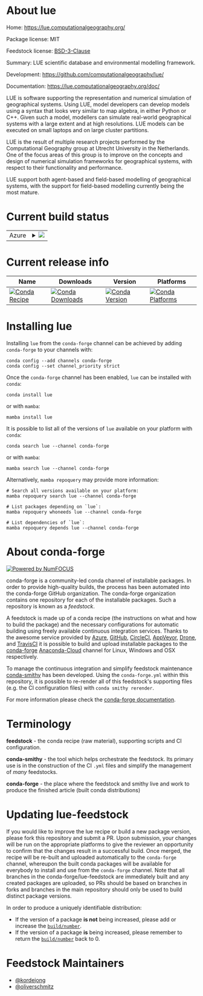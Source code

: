 About lue
=========

Home: https://lue.computationalgeography.org/

Package license: MIT

Feedstock license: [BSD-3-Clause](https://github.com/conda-forge/lue-feedstock/blob/main/LICENSE.txt)

Summary: LUE scientific database and environmental modelling framework.

Development: https://github.com/computationalgeography/lue/

Documentation: https://lue.computationalgeography.org/doc/

LUE is software supporting the representation and numerical simulation of geographical
systems. Using LUE, model developers can develop models using a syntax that looks very
similar to map algebra, in either Python or C++. Given such a model, modellers can simulate
real-world geographical systems with a large extent and at high resolutions. LUE models
can be executed on small laptops and on large cluster partitions.

LUE is the result of multiple research projects performed by the Computational Geography
group at Utrecht University in the Netherlands. One of the focus areas of this group is
to improve on the concepts and design of numerical simulation frameworks for geographical
systems, with respect to their functionality and performance.

LUE support both agent-based and field-based modelling of geographical systems, with the
support for field-based modelling currently being the most mature.


Current build status
====================


<table>
    
  <tr>
    <td>Azure</td>
    <td>
      <details>
        <summary>
          <a href="https://dev.azure.com/conda-forge/feedstock-builds/_build/latest?definitionId=10907&branchName=main">
            <img src="https://dev.azure.com/conda-forge/feedstock-builds/_apis/build/status/lue-feedstock?branchName=main">
          </a>
        </summary>
        <table>
          <thead><tr><th>Variant</th><th>Status</th></tr></thead>
          <tbody><tr>
              <td>linux_64_python3.10.____cpython</td>
              <td>
                <a href="https://dev.azure.com/conda-forge/feedstock-builds/_build/latest?definitionId=10907&branchName=main">
                  <img src="https://dev.azure.com/conda-forge/feedstock-builds/_apis/build/status/lue-feedstock?branchName=main&jobName=linux&configuration=linux%20linux_64_python3.10.____cpython" alt="variant">
                </a>
              </td>
            </tr><tr>
              <td>linux_64_python3.11.____cpython</td>
              <td>
                <a href="https://dev.azure.com/conda-forge/feedstock-builds/_build/latest?definitionId=10907&branchName=main">
                  <img src="https://dev.azure.com/conda-forge/feedstock-builds/_apis/build/status/lue-feedstock?branchName=main&jobName=linux&configuration=linux%20linux_64_python3.11.____cpython" alt="variant">
                </a>
              </td>
            </tr><tr>
              <td>linux_64_python3.8.____cpython</td>
              <td>
                <a href="https://dev.azure.com/conda-forge/feedstock-builds/_build/latest?definitionId=10907&branchName=main">
                  <img src="https://dev.azure.com/conda-forge/feedstock-builds/_apis/build/status/lue-feedstock?branchName=main&jobName=linux&configuration=linux%20linux_64_python3.8.____cpython" alt="variant">
                </a>
              </td>
            </tr><tr>
              <td>linux_64_python3.9.____cpython</td>
              <td>
                <a href="https://dev.azure.com/conda-forge/feedstock-builds/_build/latest?definitionId=10907&branchName=main">
                  <img src="https://dev.azure.com/conda-forge/feedstock-builds/_apis/build/status/lue-feedstock?branchName=main&jobName=linux&configuration=linux%20linux_64_python3.9.____cpython" alt="variant">
                </a>
              </td>
            </tr><tr>
              <td>osx_64_python3.10.____cpython</td>
              <td>
                <a href="https://dev.azure.com/conda-forge/feedstock-builds/_build/latest?definitionId=10907&branchName=main">
                  <img src="https://dev.azure.com/conda-forge/feedstock-builds/_apis/build/status/lue-feedstock?branchName=main&jobName=osx&configuration=osx%20osx_64_python3.10.____cpython" alt="variant">
                </a>
              </td>
            </tr><tr>
              <td>osx_64_python3.11.____cpython</td>
              <td>
                <a href="https://dev.azure.com/conda-forge/feedstock-builds/_build/latest?definitionId=10907&branchName=main">
                  <img src="https://dev.azure.com/conda-forge/feedstock-builds/_apis/build/status/lue-feedstock?branchName=main&jobName=osx&configuration=osx%20osx_64_python3.11.____cpython" alt="variant">
                </a>
              </td>
            </tr><tr>
              <td>osx_64_python3.8.____cpython</td>
              <td>
                <a href="https://dev.azure.com/conda-forge/feedstock-builds/_build/latest?definitionId=10907&branchName=main">
                  <img src="https://dev.azure.com/conda-forge/feedstock-builds/_apis/build/status/lue-feedstock?branchName=main&jobName=osx&configuration=osx%20osx_64_python3.8.____cpython" alt="variant">
                </a>
              </td>
            </tr><tr>
              <td>osx_64_python3.9.____cpython</td>
              <td>
                <a href="https://dev.azure.com/conda-forge/feedstock-builds/_build/latest?definitionId=10907&branchName=main">
                  <img src="https://dev.azure.com/conda-forge/feedstock-builds/_apis/build/status/lue-feedstock?branchName=main&jobName=osx&configuration=osx%20osx_64_python3.9.____cpython" alt="variant">
                </a>
              </td>
            </tr><tr>
              <td>osx_arm64_python3.10.____cpython</td>
              <td>
                <a href="https://dev.azure.com/conda-forge/feedstock-builds/_build/latest?definitionId=10907&branchName=main">
                  <img src="https://dev.azure.com/conda-forge/feedstock-builds/_apis/build/status/lue-feedstock?branchName=main&jobName=osx&configuration=osx%20osx_arm64_python3.10.____cpython" alt="variant">
                </a>
              </td>
            </tr><tr>
              <td>osx_arm64_python3.11.____cpython</td>
              <td>
                <a href="https://dev.azure.com/conda-forge/feedstock-builds/_build/latest?definitionId=10907&branchName=main">
                  <img src="https://dev.azure.com/conda-forge/feedstock-builds/_apis/build/status/lue-feedstock?branchName=main&jobName=osx&configuration=osx%20osx_arm64_python3.11.____cpython" alt="variant">
                </a>
              </td>
            </tr><tr>
              <td>osx_arm64_python3.8.____cpython</td>
              <td>
                <a href="https://dev.azure.com/conda-forge/feedstock-builds/_build/latest?definitionId=10907&branchName=main">
                  <img src="https://dev.azure.com/conda-forge/feedstock-builds/_apis/build/status/lue-feedstock?branchName=main&jobName=osx&configuration=osx%20osx_arm64_python3.8.____cpython" alt="variant">
                </a>
              </td>
            </tr><tr>
              <td>osx_arm64_python3.9.____cpython</td>
              <td>
                <a href="https://dev.azure.com/conda-forge/feedstock-builds/_build/latest?definitionId=10907&branchName=main">
                  <img src="https://dev.azure.com/conda-forge/feedstock-builds/_apis/build/status/lue-feedstock?branchName=main&jobName=osx&configuration=osx%20osx_arm64_python3.9.____cpython" alt="variant">
                </a>
              </td>
            </tr><tr>
              <td>win_64_python3.10.____cpython</td>
              <td>
                <a href="https://dev.azure.com/conda-forge/feedstock-builds/_build/latest?definitionId=10907&branchName=main">
                  <img src="https://dev.azure.com/conda-forge/feedstock-builds/_apis/build/status/lue-feedstock?branchName=main&jobName=win&configuration=win%20win_64_python3.10.____cpython" alt="variant">
                </a>
              </td>
            </tr><tr>
              <td>win_64_python3.11.____cpython</td>
              <td>
                <a href="https://dev.azure.com/conda-forge/feedstock-builds/_build/latest?definitionId=10907&branchName=main">
                  <img src="https://dev.azure.com/conda-forge/feedstock-builds/_apis/build/status/lue-feedstock?branchName=main&jobName=win&configuration=win%20win_64_python3.11.____cpython" alt="variant">
                </a>
              </td>
            </tr><tr>
              <td>win_64_python3.8.____cpython</td>
              <td>
                <a href="https://dev.azure.com/conda-forge/feedstock-builds/_build/latest?definitionId=10907&branchName=main">
                  <img src="https://dev.azure.com/conda-forge/feedstock-builds/_apis/build/status/lue-feedstock?branchName=main&jobName=win&configuration=win%20win_64_python3.8.____cpython" alt="variant">
                </a>
              </td>
            </tr><tr>
              <td>win_64_python3.9.____cpython</td>
              <td>
                <a href="https://dev.azure.com/conda-forge/feedstock-builds/_build/latest?definitionId=10907&branchName=main">
                  <img src="https://dev.azure.com/conda-forge/feedstock-builds/_apis/build/status/lue-feedstock?branchName=main&jobName=win&configuration=win%20win_64_python3.9.____cpython" alt="variant">
                </a>
              </td>
            </tr>
          </tbody>
        </table>
      </details>
    </td>
  </tr>
</table>

Current release info
====================

| Name | Downloads | Version | Platforms |
| --- | --- | --- | --- |
| [![Conda Recipe](https://img.shields.io/badge/recipe-lue-green.svg)](https://anaconda.org/conda-forge/lue) | [![Conda Downloads](https://img.shields.io/conda/dn/conda-forge/lue.svg)](https://anaconda.org/conda-forge/lue) | [![Conda Version](https://img.shields.io/conda/vn/conda-forge/lue.svg)](https://anaconda.org/conda-forge/lue) | [![Conda Platforms](https://img.shields.io/conda/pn/conda-forge/lue.svg)](https://anaconda.org/conda-forge/lue) |

Installing lue
==============

Installing `lue` from the `conda-forge` channel can be achieved by adding `conda-forge` to your channels with:

```
conda config --add channels conda-forge
conda config --set channel_priority strict
```

Once the `conda-forge` channel has been enabled, `lue` can be installed with `conda`:

```
conda install lue
```

or with `mamba`:

```
mamba install lue
```

It is possible to list all of the versions of `lue` available on your platform with `conda`:

```
conda search lue --channel conda-forge
```

or with `mamba`:

```
mamba search lue --channel conda-forge
```

Alternatively, `mamba repoquery` may provide more information:

```
# Search all versions available on your platform:
mamba repoquery search lue --channel conda-forge

# List packages depending on `lue`:
mamba repoquery whoneeds lue --channel conda-forge

# List dependencies of `lue`:
mamba repoquery depends lue --channel conda-forge
```


About conda-forge
=================

[![Powered by
NumFOCUS](https://img.shields.io/badge/powered%20by-NumFOCUS-orange.svg?style=flat&colorA=E1523D&colorB=007D8A)](https://numfocus.org)

conda-forge is a community-led conda channel of installable packages.
In order to provide high-quality builds, the process has been automated into the
conda-forge GitHub organization. The conda-forge organization contains one repository
for each of the installable packages. Such a repository is known as a *feedstock*.

A feedstock is made up of a conda recipe (the instructions on what and how to build
the package) and the necessary configurations for automatic building using freely
available continuous integration services. Thanks to the awesome service provided by
[Azure](https://azure.microsoft.com/en-us/services/devops/), [GitHub](https://github.com/),
[CircleCI](https://circleci.com/), [AppVeyor](https://www.appveyor.com/),
[Drone](https://cloud.drone.io/welcome), and [TravisCI](https://travis-ci.com/)
it is possible to build and upload installable packages to the
[conda-forge](https://anaconda.org/conda-forge) [Anaconda-Cloud](https://anaconda.org/)
channel for Linux, Windows and OSX respectively.

To manage the continuous integration and simplify feedstock maintenance
[conda-smithy](https://github.com/conda-forge/conda-smithy) has been developed.
Using the ``conda-forge.yml`` within this repository, it is possible to re-render all of
this feedstock's supporting files (e.g. the CI configuration files) with ``conda smithy rerender``.

For more information please check the [conda-forge documentation](https://conda-forge.org/docs/).

Terminology
===========

**feedstock** - the conda recipe (raw material), supporting scripts and CI configuration.

**conda-smithy** - the tool which helps orchestrate the feedstock.
                   Its primary use is in the construction of the CI ``.yml`` files
                   and simplify the management of *many* feedstocks.

**conda-forge** - the place where the feedstock and smithy live and work to
                  produce the finished article (built conda distributions)


Updating lue-feedstock
======================

If you would like to improve the lue recipe or build a new
package version, please fork this repository and submit a PR. Upon submission,
your changes will be run on the appropriate platforms to give the reviewer an
opportunity to confirm that the changes result in a successful build. Once
merged, the recipe will be re-built and uploaded automatically to the
`conda-forge` channel, whereupon the built conda packages will be available for
everybody to install and use from the `conda-forge` channel.
Note that all branches in the conda-forge/lue-feedstock are
immediately built and any created packages are uploaded, so PRs should be based
on branches in forks and branches in the main repository should only be used to
build distinct package versions.

In order to produce a uniquely identifiable distribution:
 * If the version of a package **is not** being increased, please add or increase
   the [``build/number``](https://docs.conda.io/projects/conda-build/en/latest/resources/define-metadata.html#build-number-and-string).
 * If the version of a package **is** being increased, please remember to return
   the [``build/number``](https://docs.conda.io/projects/conda-build/en/latest/resources/define-metadata.html#build-number-and-string)
   back to 0.

Feedstock Maintainers
=====================

* [@kordejong](https://github.com/kordejong/)
* [@oliverschmitz](https://github.com/oliverschmitz/)

